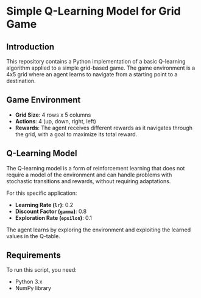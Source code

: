# Simple Q-Learning Model for Grid Game

## Introduction

This repository contains a Python implementation of a basic Q-learning algorithm applied to a simple grid-based game. The game environment is a 4x5 grid where an agent learns to navigate from a starting point to a destination.

## Game Environment

- **Grid Size**: 4 rows x 5 columns
- **Actions**: 4 (up, down, right, left)
- **Rewards**: The agent receives different rewards as it navigates through the grid, with a goal to maximize its total reward.

## Q-Learning Model

The Q-learning model is a form of reinforcement learning that does not require a model of the environment and can handle problems with stochastic transitions and rewards, without requiring adaptations.

For this specific application:
- **Learning Rate (`lr`)**: 0.2
- **Discount Factor (`gamma`)**: 0.8
- **Exploration Rate (`epsilon`)**: 0.1

The agent learns by exploring the environment and exploiting the learned values in the Q-table.

## Requirements

To run this script, you need:
- Python 3.x
- NumPy library
